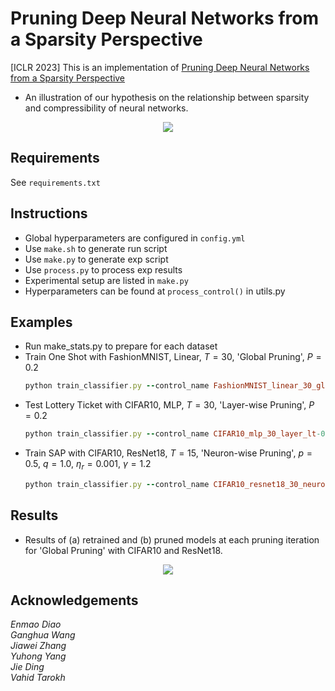 # Pruning Deep Neural Networks from a Sparsity Perspective
[ICLR 2023] This is an implementation of [Pruning Deep Neural Networks from a Sparsity Perspective](https://arxiv.org/abs/2302.05601)
- An illustration of our hypothesis on the relationship between sparsity and compressibility of neural networks. 
<p align="center">
<img src="/asset/si.png">
</p>

## Requirements
See `requirements.txt`

## Instructions
 - Global hyperparameters are configured in `config.yml`
 - Use `make.sh` to generate run script
 - Use `make.py` to generate exp script
 - Use `process.py` to process exp results
 - Experimental setup are listed in `make.py` 
 - Hyperparameters can be found at `process_control()` in utils.py 


## Examples
 - Run make_stats.py to prepare for each dataset
 - Train One Shot with FashionMNIST, Linear, $T=30$, 'Global Pruning', $P=0.2$
    ```ruby
    python train_classifier.py --control_name FashionMNIST_linear_30_global_os-0.2
    ```
 - Test Lottery Ticket with CIFAR10, MLP, $T=30$, 'Layer-wise Pruning', $P=0.2$
    ```ruby
    python train_classifier.py --control_name CIFAR10_mlp_30_layer_lt-0.2
    ```
 - Train SAP with CIFAR10, ResNet18, $T=15$, 'Neuron-wise Pruning', $p=0.5$, $q=1.0$, $\eta_r=0.001$, $\gamma=1.2$
    ```ruby
    python train_classifier.py --control_name CIFAR10_resnet18_30_neuron_si-0.5-1.0-0.001-1.2
    ```

## Results
- Results of (a) retrained and (b) pruned models at each pruning iteration for 'Global Pruning' with CIFAR10 and ResNet18.
<p align="center">
<img src="/asset/retrained-pruned_CIFAR10_resnet18_global.png">
</p>

## Acknowledgements
*Enmao Diao  
Ganghua Wang  
Jiawei Zhang  
Yuhong Yang  
Jie Ding  
Vahid Tarokh*
